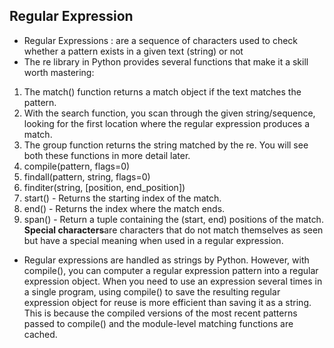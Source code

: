 ## Regular Expression

- Regular Expressions :
  are a sequence of characters used to check whether a pattern exists in a given text (string) or not
- The re library in Python provides several functions that make it a skill worth mastering:

1. The match() function returns a match object if the text matches the pattern.
2. With the search function, you scan through the given string/sequence, looking for the first location where the regular expression produces a match.
3. The group function returns the string matched by the re. You will see both these functions in more detail later.
4. compile(pattern, flags=0)
5. findall(pattern, string, flags=0)
6. finditer(string, [position, end_position])
7. start() - Returns the starting index of the match.
8. end() - Returns the index where the match ends.
9. span() - Return a tuple containing the (start, end) positions of the match.
   **Special characters**are characters that do not match themselves as seen but have a special meaning when used in a regular expression.

- Regular expressions are handled as strings by Python. However, with compile(), you can computer a regular expression pattern into a regular expression object. When you need to use an expression several times in a single program, using compile() to save the resulting regular expression object for reuse is more efficient than saving it as a string. This is because the compiled versions of the most recent patterns passed to compile() and the module-level matching functions are cached.
